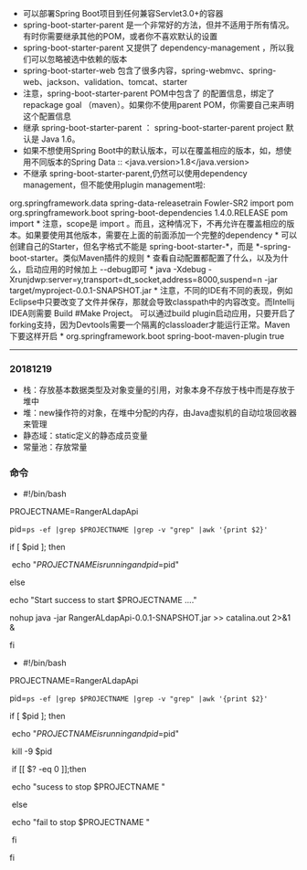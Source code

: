 * 可以部署Spring Boot项目到任何兼容Servlet3.0+的容器
* spring-boot-starter-parent 是一个非常好的方法，但并不适用于所有情况。有时你需要继承其他的POM，或者你不喜欢默认的设置
* spring-boot-starter-parent 又提供了 dependency-management ，所以我们可以忽略被选中依赖的版本
* spring-boot-starter-web  包含了很多内容，spring-webmvc、spring-web、jackson、validation、tomcat、starter
* 注意，spring-boot-starter-parent POM中包含了 <executions> 的配置信息，绑定了 repackage goal （maven）。如果你不使用parent POM，你需要自己来声明这个配置信息
* 继承 spring-boot-starter-parent ：      spring-boot-starter-parent project       默认是 Java 1.6。
* 如果不想使用Spring Boot中的默认版本，可以在<properties>覆盖相应的版本，如，想使用不同版本的Spring Data :: <java.version>1.8</java.version>
* 不继承 spring-boot-starter-parent,仍然可以使用dependency management，但不能使用plugin management啦:
<dependencyManagement>
    <dependencies>
        <!-- Override Spring Data release train provided by Spring Boot -->
        <dependency>
            <groupId>org.springframework.data</groupId>
            <artifactId>spring-data-releasetrain</artifactId>
            <version>Fowler-SR2</version>
            <scope>import</scope>
            <type>pom</type>
        </dependency>
        <dependency>
            <groupId>org.springframework.boot</groupId>
            <artifactId>spring-boot-dependencies</artifactId>
            <version>1.4.0.RELEASE</version>
            <type>pom</type>
            <scope>import</scope>
        </dependency>
    </dependencies>
</dependencyManagement>
* 注意，scope是 import 。而且，这种情况下，不再允许在<properties>覆盖相应的版本。如果要使用其他版本，需要在上面的前面添加一个完整的dependency
* 可以创建自己的Starter，但名字格式不能是 spring-boot-starter-*，而是 *-spring-boot-starter。类似Maven插件的规则
* 查看自动配置都配置了什么，以及为什么，启动应用的时候加上 --debug即可
* java -Xdebug -Xrunjdwp:server=y,transport=dt_socket,address=8000,suspend=n -jar target/myproject-0.0.1-SNAPSHOT.jar
* 注意，不同的IDE有不同的表现，例如Eclipse中只要改变了文件并保存，那就会导致classpath中的内容改变。而Intellij IDEA则需要 Build #Make Project。
可以通过build plugin启动应用，只要开启了forking支持，因为Devtools需要一个隔离的classloader才能运行正常。Maven下要这样开启
* <build>
    <plugins>
        <plugin>
            <groupId>org.springframework.boot</groupId>
            <artifactId>spring-boot-maven-plugin</artifactId>
            <configuration>
                <fork>true</fork>
            </configuration>
        </plugin>
    </plugins>
</build>

---
### 20181219
* 栈：存放基本数据类型及对象变量的引用，对象本身不存放于栈中而是存放于堆中
* 堆：new操作符的对象，在堆中分配的内存，由Java虚拟机的自动垃圾回收器来管理
* 静态域：static定义的静态成员变量
* 常量池：存放常量

### 命令
* \#!/bin/bash

PROJECTNAME=RangerALdapApi

pid=`ps -ef |grep $PROJECTNAME |grep -v "grep" |awk '{print $2}'`

if [ $pid ]; then

​    echo "$PROJECTNAME  is  running  and pid=$pid"

else

   echo "Start success to start $PROJECTNAME ...."

   nohup java -jar RangerALdapApi-0.0.1-SNAPSHOT.jar  >> catalina.out  2>&1 &

fi
* \#!/bin/bash

PROJECTNAME=RangerALdapApi

pid=`ps -ef |grep $PROJECTNAME |grep -v "grep" |awk '{print $2}' `

if [ $pid ]; then

​    echo "$PROJECTNAME is  running  and pid=$pid"

​    kill -9 $pid

​    if [[ $? -eq 0 ]];then

​       echo "sucess to stop $PROJECTNAME "

​    else

​       echo "fail to stop $PROJECTNAME "

​     fi

fi
